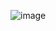 ![image](https://github.com/companyakis/flutter-bootcamp-2024/assets/77589867/62b78d1d-620b-4a67-89a2-e82911d2a72b)
